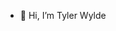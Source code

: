 - 👋 Hi, I’m Tyler Wylde


<!---
kurplunkin/kurplunkin is a ✨ special ✨ repository because its `README.md` (this file) appears on your GitHub profile.
You can click the Preview link to take a look at your changes.
--->
